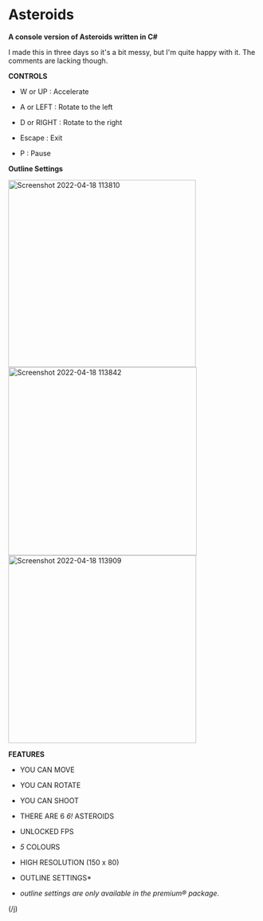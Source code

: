 # Asteroids
**A console version of Asteroids written in C#**

I made this in three days so it's a bit messy, but I'm quite happy with it.
The comments are lacking though.


**CONTROLS**

* W or UP    : Accelerate
* A or LEFT  : Rotate to the left
* D or RIGHT : Rotate to the right


* Escape     : Exit
* P          : Pause

**Outline Settings**




<img width="376" alt="Screenshot 2022-04-18 113810" src="https://user-images.githubusercontent.com/56130489/163789800-3a2f0968-d1c7-4831-976e-fe78da0d963c.png">
<img width="378" alt="Screenshot 2022-04-18 113842" src="https://user-images.githubusercontent.com/56130489/163789803-90e89395-b15f-4848-9802-14166f91067d.png">
<img width="377" alt="Screenshot 2022-04-18 113909" src="https://user-images.githubusercontent.com/56130489/163789862-cccefa8b-c140-4952-befc-a9d1ca5f761a.png">



**FEATURES**
* YOU CAN MOVE
* YOU CAN ROTATE
* YOU CAN SHOOT
* THERE ARE 6 *6!* ASTEROIDS
* UNLOCKED FPS
* *5* COLOURS
* HIGH RESOLUTION (150 x 80)
* OUTLINE SETTINGS*









* *outline settings are only available in the premium® package.*

(/j)
